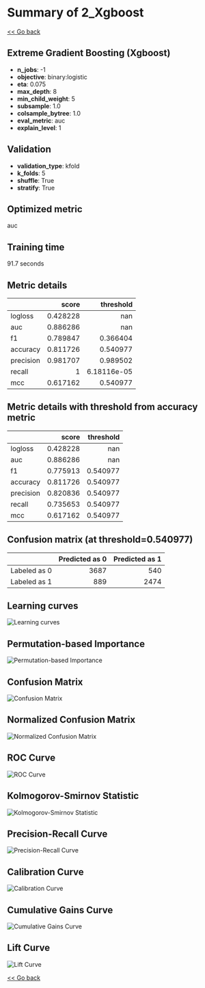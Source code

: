 # Summary of 2_Xgboost

[<< Go back](../README.md)


## Extreme Gradient Boosting (Xgboost)
- **n_jobs**: -1
- **objective**: binary:logistic
- **eta**: 0.075
- **max_depth**: 8
- **min_child_weight**: 5
- **subsample**: 1.0
- **colsample_bytree**: 1.0
- **eval_metric**: auc
- **explain_level**: 1

## Validation
 - **validation_type**: kfold
 - **k_folds**: 5
 - **shuffle**: True
 - **stratify**: True

## Optimized metric
auc

## Training time

91.7 seconds

## Metric details
|           |    score |     threshold |
|:----------|---------:|--------------:|
| logloss   | 0.428228 | nan           |
| auc       | 0.886286 | nan           |
| f1        | 0.789847 |   0.366404    |
| accuracy  | 0.811726 |   0.540977    |
| precision | 0.981707 |   0.989502    |
| recall    | 1        |   6.18116e-05 |
| mcc       | 0.617162 |   0.540977    |


## Metric details with threshold from accuracy metric
|           |    score |   threshold |
|:----------|---------:|------------:|
| logloss   | 0.428228 |  nan        |
| auc       | 0.886286 |  nan        |
| f1        | 0.775913 |    0.540977 |
| accuracy  | 0.811726 |    0.540977 |
| precision | 0.820836 |    0.540977 |
| recall    | 0.735653 |    0.540977 |
| mcc       | 0.617162 |    0.540977 |


## Confusion matrix (at threshold=0.540977)
|              |   Predicted as 0 |   Predicted as 1 |
|:-------------|-----------------:|-----------------:|
| Labeled as 0 |             3687 |              540 |
| Labeled as 1 |              889 |             2474 |

## Learning curves
![Learning curves](learning_curves.png)

## Permutation-based Importance
![Permutation-based Importance](permutation_importance.png)
## Confusion Matrix

![Confusion Matrix](confusion_matrix.png)


## Normalized Confusion Matrix

![Normalized Confusion Matrix](confusion_matrix_normalized.png)


## ROC Curve

![ROC Curve](roc_curve.png)


## Kolmogorov-Smirnov Statistic

![Kolmogorov-Smirnov Statistic](ks_statistic.png)


## Precision-Recall Curve

![Precision-Recall Curve](precision_recall_curve.png)


## Calibration Curve

![Calibration Curve](calibration_curve_curve.png)


## Cumulative Gains Curve

![Cumulative Gains Curve](cumulative_gains_curve.png)


## Lift Curve

![Lift Curve](lift_curve.png)



[<< Go back](../README.md)
